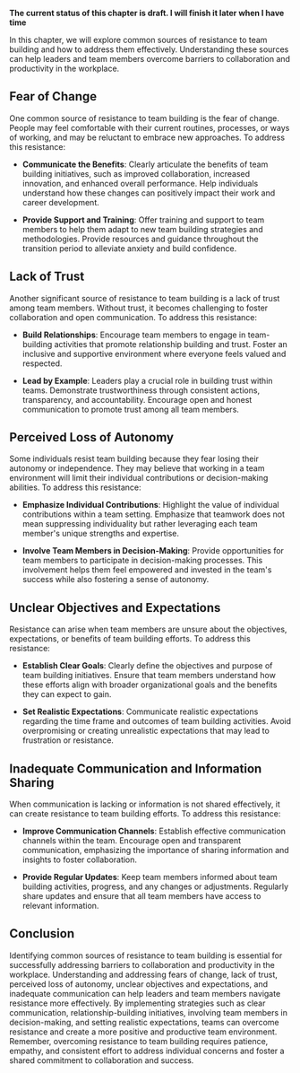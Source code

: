 **The current status of this chapter is draft. I will finish it later when I have time**

In this chapter, we will explore common sources of resistance to team building and how to address them effectively. Understanding these sources can help leaders and team members overcome barriers to collaboration and productivity in the workplace.

**Fear of Change**
------------------

One common source of resistance to team building is the fear of change. People may feel comfortable with their current routines, processes, or ways of working, and may be reluctant to embrace new approaches. To address this resistance:

* **Communicate the Benefits**: Clearly articulate the benefits of team building initiatives, such as improved collaboration, increased innovation, and enhanced overall performance. Help individuals understand how these changes can positively impact their work and career development.

* **Provide Support and Training**: Offer training and support to team members to help them adapt to new team building strategies and methodologies. Provide resources and guidance throughout the transition period to alleviate anxiety and build confidence.

**Lack of Trust**
-----------------

Another significant source of resistance to team building is a lack of trust among team members. Without trust, it becomes challenging to foster collaboration and open communication. To address this resistance:

* **Build Relationships**: Encourage team members to engage in team-building activities that promote relationship building and trust. Foster an inclusive and supportive environment where everyone feels valued and respected.

* **Lead by Example**: Leaders play a crucial role in building trust within teams. Demonstrate trustworthiness through consistent actions, transparency, and accountability. Encourage open and honest communication to promote trust among all team members.

**Perceived Loss of Autonomy**
------------------------------

Some individuals resist team building because they fear losing their autonomy or independence. They may believe that working in a team environment will limit their individual contributions or decision-making abilities. To address this resistance:

* **Emphasize Individual Contributions**: Highlight the value of individual contributions within a team setting. Emphasize that teamwork does not mean suppressing individuality but rather leveraging each team member's unique strengths and expertise.

* **Involve Team Members in Decision-Making**: Provide opportunities for team members to participate in decision-making processes. This involvement helps them feel empowered and invested in the team's success while also fostering a sense of autonomy.

**Unclear Objectives and Expectations**
---------------------------------------

Resistance can arise when team members are unsure about the objectives, expectations, or benefits of team building efforts. To address this resistance:

* **Establish Clear Goals**: Clearly define the objectives and purpose of team building initiatives. Ensure that team members understand how these efforts align with broader organizational goals and the benefits they can expect to gain.

* **Set Realistic Expectations**: Communicate realistic expectations regarding the time frame and outcomes of team building activities. Avoid overpromising or creating unrealistic expectations that may lead to frustration or resistance.

**Inadequate Communication and Information Sharing**
----------------------------------------------------

When communication is lacking or information is not shared effectively, it can create resistance to team building efforts. To address this resistance:

* **Improve Communication Channels**: Establish effective communication channels within the team. Encourage open and transparent communication, emphasizing the importance of sharing information and insights to foster collaboration.

* **Provide Regular Updates**: Keep team members informed about team building activities, progress, and any changes or adjustments. Regularly share updates and ensure that all team members have access to relevant information.

**Conclusion**
--------------

Identifying common sources of resistance to team building is essential for successfully addressing barriers to collaboration and productivity in the workplace. Understanding and addressing fears of change, lack of trust, perceived loss of autonomy, unclear objectives and expectations, and inadequate communication can help leaders and team members navigate resistance more effectively. By implementing strategies such as clear communication, relationship-building initiatives, involving team members in decision-making, and setting realistic expectations, teams can overcome resistance and create a more positive and productive team environment. Remember, overcoming resistance to team building requires patience, empathy, and consistent effort to address individual concerns and foster a shared commitment to collaboration and success.
